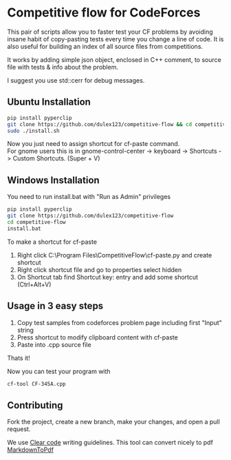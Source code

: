 # Competitive flow for CodeForces

This pair of scripts allow you to faster test your CF problems by avoiding insane habit of copy-pasting tests every time you change a line of code. It is also useful for building an index of all source files from competitions.

It works by adding simple json object, enclosed in C++ comment, to source file with tests & info about the problem.

I suggest you use std::cerr for debug messages.

## Ubuntu Installation

```sh
pip install pyperclip
git clone https://github.com/dulex123/competitive-flow && cd competitive-flow
sudo ./install.sh
```
Now you just need to assign shortcut for cf-paste command.  
For gnome users this is in gnome-control-center -> keyboard -> Shortcuts -> Custom Shortcuts. (Super + V)

## Windows Installation

You need to run install.bat with "Run as Admin" privileges
```sh
pip install pyperclip
git clone https://github.com/dulex123/competitive-flow
cd competitive-flow
install.bat
```
To make a shortcut for cf-paste  
1) Right click C:\Program Files\CompetitiveFlow\cf-paste.py and create shortcut  
2) Right click shortcut file and go to properties select hidden  
3) On Shortcut tab find Shortcut key: entry and add some shortcut (Ctrl+Alt+V)  


## Usage in 3 easy steps

1) Copy test samples from codeforces problem page including first "Input" string  
2) Press shortcut to modify clipboard content with cf-paste  
3) Paste into .cpp source file  

Thats it! 

Now you can test your program with 

```sh
cf-tool CF-345A.cpp 
```

## Contributing

Fork the project, create a new branch, make your changes, and open a pull request.

We use [Clear code](http://introcs.cs.princeton.edu/java/11style/) writing guidelines.
This tool can convert nicely to pdf [MarkdownToPdf](http://www.markdowntopdf.com/)
